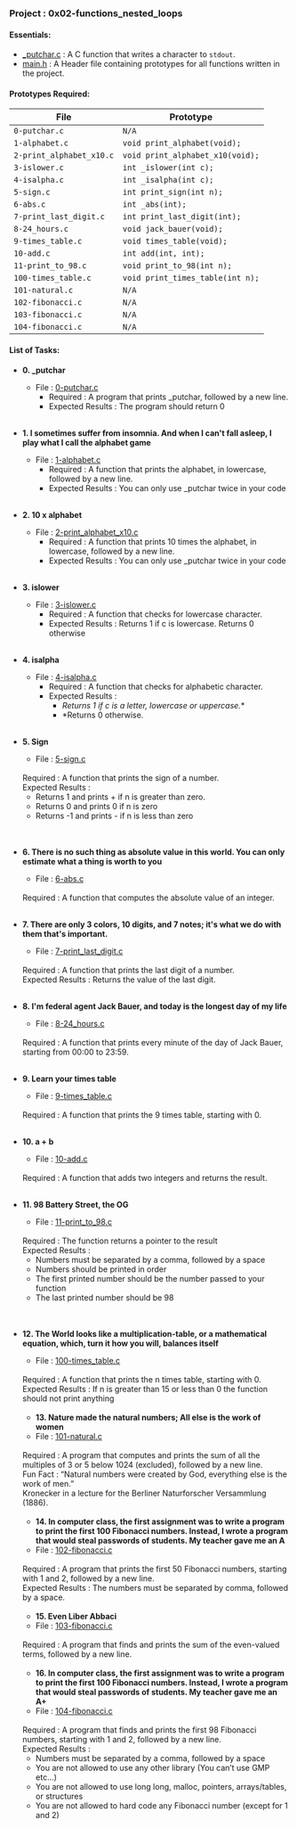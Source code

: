 <h3>Project : 0x02-functions_nested_loops</h3>

<h4>Essentials:</h4>

* [_putchar.c](./_putchar.c) : A C function that writes a character to `stdout`.
* [main.h](./main.h) : A Header file containing prototypes for all functions written in the project.

<h4>Prototypes Required:</h4>

| File                     | Prototype                                                      |
| -------------------------| ---------------------------------------------------------------|
| `0-putchar.c`            | `N/A`                                                          |
| `1-alphabet.c`           | `void print_alphabet(void);`                                   |
| `2-print_alphabet_x10.c` | `void print_alphabet_x10(void);`                               |
| `3-islower.c`            | `int _islower(int c);`                                         |
| `4-isalpha.c`            | `int _isalpha(int c);`                                         |
| `5-sign.c`               | `int print_sign(int n);`                                       |
| `6-abs.c`                | `int _abs(int);`                                               |
| `7-print_last_digit.c`   | `int print_last_digit(int);`                                   |
| `8-24_hours.c`           | `void jack_bauer(void);`                                       |
| `9-times_table.c`        | `void times_table(void);`                                      |
| `10-add.c`               | `int add(int, int);`                                           |
| `11-print_to_98.c`       | `void print_to_98(int n);`                                     |
| `100-times_table.c`      | `void print_times_table(int n);`                               |
| `101-natural.c`          | `N/A`                                                          |
| `102-fibonacci.c`        | `N/A`                                                          |
| `103-fibonacci.c`        | `N/A`                                                          |
| `104-fibonacci.c`        | `N/A`                                                          |

<h4>List of Tasks:</h4>

* **0. _putchar**
  * File : [0-putchar.c](./0-putchar.c)
    * Required : A program that prints _putchar, followed by a new line.
    * Expected Results : The program should return 0
  <br><br>

* **1. I sometimes suffer from insomnia. And when I can't fall asleep, I play what I call the alphabet game**
  * File : [1-alphabet.c](./1-alphabet.c)
    * Required : A function that prints the alphabet, in lowercase, followed by a new line.
    * Expected Results : You can only use _putchar twice in your code
  <br><br>
  
* **2. 10 x alphabet**
  * File : [2-print_alphabet_x10.c](./2-print_alphabet_x10.c)
    * Required : A function that prints 10 times the alphabet, in lowercase, followed by a new line.
    * Expected Results : You can only use _putchar twice in your code
  <br><br>
  
* **3. islower**
  * File : [3-islower.c](./3-islower.c)
    * Required : A function that checks for lowercase character.
    * Expected Results : Returns 1 if c is lowercase. Returns 0 otherwise
  <br><br>

* **4. isalpha**
  * File : [4-isalpha.c](./4-isalpha.c)
    * Required : A function that checks for alphabetic character.
    * Expected Results :  
      * *Returns 1 if c is a letter, lowercase or uppercase.**
      * *Returns 0 otherwise.
      <br>
  
* **5. Sign**
  * File : [5-sign.c](./5-sign.c)
  <br>
  Required : A function that prints the sign of a number.
  <br>
  Expected Results : 
  <ul>
  <li>Returns 1 and prints + if n is greater than zero.</li>
  <li>Returns 0 and prints 0 if n is zero</li>
  <li>Returns -1 and prints - if n is less than zero</li>
  </ul>
  <br><br>

* **6. There is no such thing as absolute value in this world. You can only estimate what a thing is worth to you**
  *  File : [6-abs.c](./6-abs.c)
   <br>
  Required : A function that computes the absolute value of an integer.
  <br><br>
  
* **7. There are only 3 colors, 10 digits, and 7 notes; it's what we do with them that's important.**
  * File : [7-print_last_digit.c](./7-print_last_digit.c)
  <br>
  Required : A function that prints the last digit of a number.
  <br>
  Expected Results : Returns the value of the last digit.
  <br><br>

* **8. I'm federal agent Jack Bauer, and today is the longest day of my life**
  *  File : [8-24_hours.c](./8-24_hours.c)
   <br>
  Required : A function that prints every minute of the day of Jack Bauer, starting from 00:00 to 23:59.
  <br><br>

* **9. Learn your times table**
  * File : [9-times_table.c](./9-times_table.c)
  <br>
  Required : A function that prints the 9 times table, starting with 0.
  <br><br>

* **10. a + b**
  *  File : [10-add.c](./10-add.c)
   <br>
  Required : A function that adds two integers and returns the result.
  <br><br>

  
* **11. 98 Battery Street, the OG**
  * File : [11-print_to_98.c](./11-print_to_98.c)
  <br>
  Required : The function returns a pointer to the result
  <br>
  Expected Results : 
   <ul>
  <li>Numbers must be separated by a comma, followed by a space</li>
  <li>Numbers should be printed in order</li>
  <li>The first printed number should be the number passed to your function</li>
  <li>The last printed number should be 98</li>
  </ul>
  <br><br>
  
* **12. The World looks like a multiplication-table, or a mathematical equation, which, turn it how you will, balances itself**
  *  File : [100-times_table.c](./100-times_table.c)
   <br>
  Required : A function that prints the n times table, starting with 0.
  <br>
  Expected Results : If n is greater than 15 or less than 0 the function should not print anything
  <br><br>
    
  * **13. Nature made the natural numbers; All else is the work of women**
  *  File : [101-natural.c](./101-natural.c)
   <br>
  Required : A program that computes and prints the sum of all the multiples of 3 or 5 below 1024 (excluded), followed by a new line.
  <br>
  Fun Fact : “Natural numbers were created by God, everything else is the work of men.” 
  <br>
  Kronecker in a lecture for the Berliner Naturforscher Versammlung (1886).
  <br><br>
  
    * **14. In computer class, the first assignment was to write a program to print the first 100 Fibonacci numbers. Instead, I wrote a program that would steal passwords of students. My teacher gave me an A**
  *  File : [102-fibonacci.c](./102-fibonacci.c)
   <br>
  Required : A program that prints the first 50 Fibonacci numbers, starting with 1 and 2, followed by a new line.
  <br>
  Expected Results : The numbers must be separated by comma, followed by a space.
  <br><br>  
  
  * **15. Even Liber Abbaci**
  *  File : [103-fibonacci.c](./103-fibonacci.c)
   <br>
  Required : A program that finds and prints the sum of the even-valued terms, followed by a new line.
  <br><br>
  
  * **16. In computer class, the first assignment was to write a program to print the first 100 Fibonacci numbers. Instead, I wrote a program that would steal passwords of students. My teacher gave me an A+**
  *  File : [104-fibonacci.c](./104-fibonacci.c)
   <br>
  Required : A program that finds and prints the first 98 Fibonacci numbers, starting with 1 and 2, followed by a new line.
  <br>
  Expected Results : 
    <ul>
  <li>Numbers must be separated by a comma, followed by a space</li>
  <li>You are not allowed to use any other library (You can’t use GMP etc…)</li>
  <li>You are not allowed to use long long, malloc, pointers, arrays/tables, or structures</li>
  <li>You are not allowed to hard code any Fibonacci number (except for 1 and 2)</li>
</ul>
